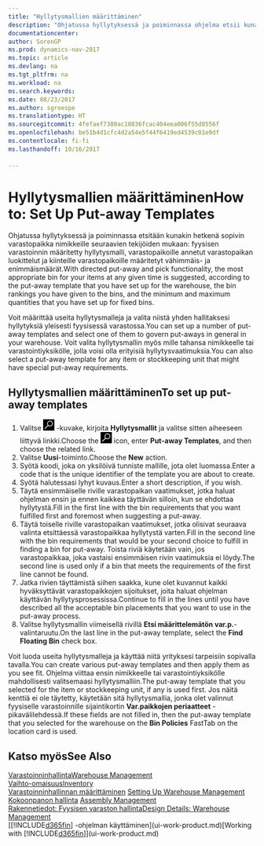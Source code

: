 ```yaml
---
title: "Hyllytysmallien määrittäminen"
description: "Ohjatussa hyllytyksessä ja poiminnassa ohjelma etsii kunakin hetkenä sopivimman varastopaikan nimikkeille seuraavien tekijöiden mukaan: fyysisen varastoinnin määritetty hyllytysmalli, varastopaikoille annetut varastopaikan luokittelut ja kiinteille varastopaikoille määritetyt vähimmäis- ja enimmäismäärät."
documentationcenter: 
author: SorenGP
ms.prod: dynamics-nav-2017
ms.topic: article
ms.devlang: na
ms.tgt_pltfrm: na
ms.workload: na
ms.search.keywords: 
ms.date: 08/23/2017
ms.author: sgroespe
ms.translationtype: HT
ms.sourcegitcommit: 4fefaef7380ac10836fcac404eea006f55d8556f
ms.openlocfilehash: be51b4d1cfc4d2a54e5f44f6419ed4539c01e9df
ms.contentlocale: fi-fi
ms.lasthandoff: 10/16/2017

---
```

# <a name="how-to-set-up-put-away-templates"></a><span data-ttu-id="4f1f1-103">Hyllytysmallien määrittäminen</span><span class="sxs-lookup"><span data-stu-id="4f1f1-103">How to: Set Up Put-away Templates</span></span>
<span data-ttu-id="4f1f1-104">Ohjatussa hyllytyksessä ja poiminnassa etsitään kunakin hetkenä sopivin varastopaikka nimikkeille seuraavien tekijöiden mukaan: fyysisen varastoinnin määritetty hyllytysmalli, varastopaikoille annetut varastopaikan luokittelut ja kiinteille varastopaikoille määritetyt vähimmäis- ja enimmäismäärät.</span><span class="sxs-lookup"><span data-stu-id="4f1f1-104">With directed put-away and pick functionality, the most appropriate bin for your items at any given time is suggested, according to the put-away template that you have set up for the warehouse, the bin rankings you have given to the bins, and the minimum and maximum quantities that you have set up for fixed bins.</span></span>  

<span data-ttu-id="4f1f1-105">Voit määrittää useita hyllytysmalleja ja valita niistä yhden hallitaksesi hyllytyksiä yleisesti fyysisessä varastossa.</span><span class="sxs-lookup"><span data-stu-id="4f1f1-105">You can set up a number of put-away templates and select one of them to govern put-aways in general in your warehouse.</span></span> <span data-ttu-id="4f1f1-106">Voit valita hyllytysmallin myös mille tahansa nimikkeelle tai varastointiyksikölle, jolla voisi olla erityisiä hyllytysvaatimuksia.</span><span class="sxs-lookup"><span data-stu-id="4f1f1-106">You can also select a put-away template for any item or stockkeeping unit that might have special put-away requirements.</span></span>  

## <a name="to-set-up-put-away-templates"></a><span data-ttu-id="4f1f1-107">Hyllytysmallien määrittäminen</span><span class="sxs-lookup"><span data-stu-id="4f1f1-107">To set up put-away templates</span></span>  
1.  <span data-ttu-id="4f1f1-108">Valitse ![Etsi sivu tai raportti](media/ui-search/search_small.png "Etsi sivu tai raportti -kuvake") -kuvake, kirjoita **Hyllytysmallit** ja valitse sitten aiheeseen liittyvä linkki.</span><span class="sxs-lookup"><span data-stu-id="4f1f1-108">Choose the ![Search for Page or Report](media/ui-search/search_small.png "Search for Page or Report icon") icon, enter **Put-away Templates**, and then choose the related link.</span></span>  
2.  <span data-ttu-id="4f1f1-109">Valitse **Uusi**-toiminto.</span><span class="sxs-lookup"><span data-stu-id="4f1f1-109">Choose the **New** action.</span></span>  
3.  <span data-ttu-id="4f1f1-110">Syötä koodi, joka on yksilöivä tunniste mallille, jota olet luomassa.</span><span class="sxs-lookup"><span data-stu-id="4f1f1-110">Enter a code that is the unique identifier of the template you are about to create.</span></span>  
4.  <span data-ttu-id="4f1f1-111">Syötä halutessasi lyhyt kuvaus.</span><span class="sxs-lookup"><span data-stu-id="4f1f1-111">Enter a short description, if you wish.</span></span>  
5.  <span data-ttu-id="4f1f1-112">Täytä ensimmäiselle riville varastopaikan vaatimukset, jotka haluat ohjelman ensin ja ennen kaikkea täyttävän silloin, kun se ehdottaa hyllytystä.</span><span class="sxs-lookup"><span data-stu-id="4f1f1-112">Fill in the first line with the bin requirements that you want fulfilled first and foremost when suggesting a put-away.</span></span>  
6.  <span data-ttu-id="4f1f1-113">Täytä toiselle riville varastopaikan vaatimukset, jotka olisivat seuraava valinta etsittäessä varastopaikkaa hyllytystä varten.</span><span class="sxs-lookup"><span data-stu-id="4f1f1-113">Fill in the second line with the bin requirements that would be your second choice to fulfill in finding a bin for put-away.</span></span> <span data-ttu-id="4f1f1-114">Toista riviä käytetään vain, jos varastopaikkaa, joka vastaisi ensimmäisen rivin vaatimuksia ei löydy.</span><span class="sxs-lookup"><span data-stu-id="4f1f1-114">The second line is used only if a bin that meets the requirements of the first line cannot be found.</span></span>  
7.  <span data-ttu-id="4f1f1-115">Jatka rivien täyttämistä siihen saakka, kune olet kuvannut kaikki hyväksyttävät varastopaikkojen sijoitukset, joita haluat ohjelman käyttävän hyllytysprosessissa.</span><span class="sxs-lookup"><span data-stu-id="4f1f1-115">Continue to fill in the lines until you have described all the acceptable bin placements that you want to use in the put-away process.</span></span>  
8.  <span data-ttu-id="4f1f1-116">Valitse hyllytysmallin viimeisellä rivillä **Etsi määrittelemätön var.p.**-valintaruutu.</span><span class="sxs-lookup"><span data-stu-id="4f1f1-116">On the last line in the put-away template, select the **Find Floating Bin** check box.</span></span>  

<span data-ttu-id="4f1f1-117">Voit luoda useita hyllytysmalleja ja käyttää niitä yrityksesi tarpeisiin sopivalla tavalla.</span><span class="sxs-lookup"><span data-stu-id="4f1f1-117">You can create various put-away templates and then apply them as you see fit.</span></span> <span data-ttu-id="4f1f1-118">Ohjelma viittaa ensin nimikkeelle tai varastointiyksikölle mahdollisesti valitsemaasi hyllytysmalliin.</span><span class="sxs-lookup"><span data-stu-id="4f1f1-118">The put-away template that you selected for the item or stockkeeping unit, if any is used first.</span></span> <span data-ttu-id="4f1f1-119">Jos näitä kenttiä ei ole täytetty, käytetään sitä hyllytysmallia, jonka olet valinnut fyysiselle varastoinnille sijaintikortin **Var.paikkojen periaatteet** -pikavälilehdessä.</span><span class="sxs-lookup"><span data-stu-id="4f1f1-119">If these fields are not filled in, then the put-away template that you selected for the warehouse on the **Bin Policies** FastTab on the location card is used.</span></span>  

## <a name="see-also"></a><span data-ttu-id="4f1f1-120">Katso myös</span><span class="sxs-lookup"><span data-stu-id="4f1f1-120">See Also</span></span>  
[<span data-ttu-id="4f1f1-121">Varastoinninhallinta</span><span class="sxs-lookup"><span data-stu-id="4f1f1-121">Warehouse Management</span></span>](warehouse-manage-warehouse.md)  
[<span data-ttu-id="4f1f1-122">Vaihto-omaisuus</span><span class="sxs-lookup"><span data-stu-id="4f1f1-122">Inventory</span></span>](inventory-manage-inventory.md)  
<span data-ttu-id="4f1f1-123">[Varastoinninhallinnan määrittäminen](warehouse-setup-warehouse.md)   </span><span class="sxs-lookup"><span data-stu-id="4f1f1-123">[Setting Up Warehouse Management](warehouse-setup-warehouse.md)   </span></span>  
<span data-ttu-id="4f1f1-124">[Kokoonpanon hallinta](assembly-assemble-items.md)  </span><span class="sxs-lookup"><span data-stu-id="4f1f1-124">[Assembly Management](assembly-assemble-items.md)  </span></span>  
[<span data-ttu-id="4f1f1-125">Rakennetiedot: Fyysisen varaston hallinta</span><span class="sxs-lookup"><span data-stu-id="4f1f1-125">Design Details: Warehouse Management</span></span>](design-details-warehouse-management.md)  
<span data-ttu-id="4f1f1-126">[[!INCLUDE[d365fin](includes/d365fin_md.md)] -ohjelman käyttäminen](ui-work-product.md)</span><span class="sxs-lookup"><span data-stu-id="4f1f1-126">[Working with [!INCLUDE[d365fin](includes/d365fin_md.md)]](ui-work-product.md)</span></span>

